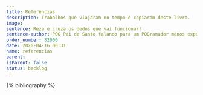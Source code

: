 ```yaml
---
title: Referências
description: Trabalhos que viajaram no tempo e copiaram deste livro.
image:
sentence: Reza e cruza os dedos que vai funcionar!
sentence-author: POG Pai de Santo falando para um POGramador menos experimente...
order_number: 32000
date: 2020-04-16 00:31
name: referencias
parent:
isParent: false
status: backlog
---
```


{% bibliography %}
